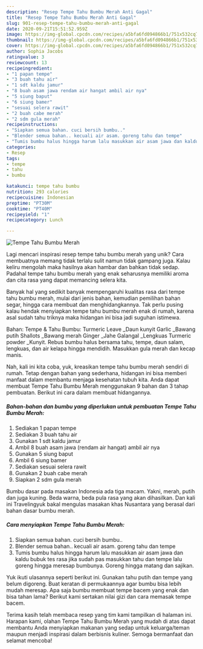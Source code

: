 ```yaml
---
description: "Resep Tempe Tahu Bumbu Merah Anti Gagal"
title: "Resep Tempe Tahu Bumbu Merah Anti Gagal"
slug: 901-resep-tempe-tahu-bumbu-merah-anti-gagal
date: 2020-09-21T15:51:52.959Z
image: https://img-global.cpcdn.com/recipes/a5bfa6fd094866b1/751x532cq70/tempe-tahu-bumbu-merah-foto-resep-utama.jpg
thumbnail: https://img-global.cpcdn.com/recipes/a5bfa6fd094866b1/751x532cq70/tempe-tahu-bumbu-merah-foto-resep-utama.jpg
cover: https://img-global.cpcdn.com/recipes/a5bfa6fd094866b1/751x532cq70/tempe-tahu-bumbu-merah-foto-resep-utama.jpg
author: Sophia Jacobs
ratingvalue: 3
reviewcount: 13
recipeingredient:
- "1 papan tempe"
- "3 buah tahu air"
- "1 sdt kaldu jamur"
- "8 buah asam jawa rendam air hangat ambil air nya"
- "5 siung baput"
- "6 siung bamer"
- "sesuai selera rawit"
- "2 buah cabe merah"
- "2 sdm gula merah"
recipeinstructions:
- "Siapkan semua bahan. cuci bersih bumbu.."
- "Blender semua bahan.. kecuali air asam. goreng tahu dan tempe"
- "Tumis bumbu halus hingga harum lalu masukkan air asam jawa dan kaldu bubuk tes rasa jika sudah pas masukkan tahu dan tempe lalu goreng hingga meresap bumbunya. Goreng hingga matang dan sajikan."
categories:
- Resep
tags:
- tempe
- tahu
- bumbu

katakunci: tempe tahu bumbu 
nutrition: 293 calories
recipecuisine: Indonesian
preptime: "PT30M"
cooktime: "PT40M"
recipeyield: "1"
recipecategory: Lunch

---
```



![Tempe Tahu Bumbu Merah](https://img-global.cpcdn.com/recipes/a5bfa6fd094866b1/751x532cq70/tempe-tahu-bumbu-merah-foto-resep-utama.jpg)

Lagi mencari inspirasi resep tempe tahu bumbu merah yang unik? Cara membuatnya memang tidak terlalu sulit namun tidak gampang juga. Kalau keliru mengolah maka hasilnya akan hambar dan bahkan tidak sedap. Padahal tempe tahu bumbu merah yang enak seharusnya memiliki aroma dan cita rasa yang dapat memancing selera kita.

Banyak hal yang sedikit banyak mempengaruhi kualitas rasa dari tempe tahu bumbu merah, mulai dari jenis bahan, kemudian pemilihan bahan segar, hingga cara membuat dan menghidangkannya. Tak perlu pusing kalau hendak menyiapkan tempe tahu bumbu merah enak di rumah, karena asal sudah tahu triknya maka hidangan ini bisa jadi suguhan istimewa.

Bahan: Tempe &amp; Tahu Bumbu: Turmeric Leave _Daun kunyit Garlic _Bawang putih Shallots _Bawang merah Ginger _Jahe Galangal _Lengkuas Turmeric powder _Kunyit. Rebus bumbu halus bersama tahu, tempe, daun salam, lengkuas, dan air kelapa hingga mendidih. Masukkan gula merah dan kecap manis.


Nah, kali ini kita coba, yuk, kreasikan tempe tahu bumbu merah sendiri di rumah. Tetap dengan bahan yang sederhana, hidangan ini bisa memberi manfaat dalam membantu menjaga kesehatan tubuh kita. Anda dapat membuat Tempe Tahu Bumbu Merah menggunakan 9 bahan dan 3 tahap pembuatan. Berikut ini cara dalam membuat hidangannya.

<!--inarticleads1-->

##### Bahan-bahan dan bumbu yang diperlukan untuk pembuatan Tempe Tahu Bumbu Merah:

1. Sediakan 1 papan tempe
1. Sediakan 3 buah tahu air
1. Gunakan 1 sdt kaldu jamur
1. Ambil 8 buah asam jawa (rendam air hangat) ambil air nya
1. Gunakan 5 siung baput
1. Ambil 6 siung bamer
1. Sediakan sesuai selera rawit
1. Gunakan 2 buah cabe merah
1. Siapkan 2 sdm gula merah


Bumbu dasar pada masakan Indonesia ada tiga macam. Yakni, merah, putih dan juga kuning. Beda warna, beda pula rasa yang akan dihasilkan. Dan kali ini Travelingyuk bakal mengulas masakan khas Nusantara yang berasal dari bahan dasar bumbu merah. 

<!--inarticleads2-->

##### Cara menyiapkan Tempe Tahu Bumbu Merah:

1. Siapkan semua bahan. cuci bersih bumbu..
1. Blender semua bahan.. kecuali air asam. goreng tahu dan tempe
1. Tumis bumbu halus hingga harum lalu masukkan air asam jawa dan kaldu bubuk tes rasa jika sudah pas masukkan tahu dan tempe lalu goreng hingga meresap bumbunya. Goreng hingga matang dan sajikan.


Yuk ikuti ulasannya seperti berikut ini. Gunakan tahu putih dan tempe yang belum digoreng. Buat keratan di permukaannya agar bumbu bisa lebih mudah meresap. Apa saja bumbu membuat tempe bacem yang enak dan bisa tahan lama? Berikut kami sertakan nilai gizi dan cara memasak tempe bacem. 

Terima kasih telah membaca resep yang tim kami tampilkan di halaman ini. Harapan kami, olahan Tempe Tahu Bumbu Merah yang mudah di atas dapat membantu Anda menyiapkan makanan yang sedap untuk keluarga/teman maupun menjadi inspirasi dalam berbisnis kuliner. Semoga bermanfaat dan selamat mencoba!
